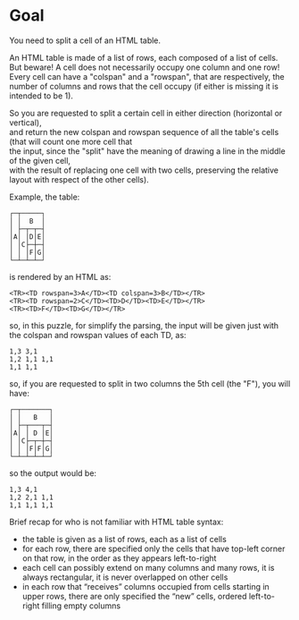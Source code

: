 # Goal

You need to split a cell of an HTML table.

An HTML table is made of a list of rows, each composed of a list of cells.  
But beware! A cell does not necessarily occupy one column and one row!  
Every cell can have a "colspan" and a "rowspan", that are respectively, the number of columns and rows that the cell occupy (if either is missing it is intended to be 1).

So you are requested to split a certain cell in either direction (horizontal or vertical),  
and return the new colspan and rowspan sequence of all the table's cells (that will count one more cell that  
the input, since the "split" have the meaning of drawing a line in the middle of the given cell,  
with the result of replacing one cell with two cells, preserving the relative layout with respect of the other cells).

Example, the table:

	┌─┬─────┐
	│ │  B  │
	│ ├─┬─┬─┤
	│A│ │D│E│
	│ │C├─┼─┤
	│ │ │F│G│
	└─┴─┴─┴─┘


is rendered by an HTML as:

	<TR><TD rowspan=3>A</TD><TD colspan=3>B</TD></TR>
	<TR><TD rowspan=2>C</TD><TD>D</TD><TD>E</TD></TR>
	<TR><TD>F</TD><TD>G</TD></TR>


so, in this puzzle, for simplify the parsing, the input will be given just with the colspan and rowspan values of each TD, as:

	1,3 3,1
	1,2 1,1 1,1
	1,1 1,1


so, if you are requested to split in two columns the 5th cell (the "F"), you will have:

	┌─┬───────┐
	│ │   B   │
	│ ├─┬───┬─┤
	│A│ │ D │E│
	│ │C├─┬─┼─┤
	│ │ │F│F│G│
	└─┴─┴─┴─┴─┘


so the output would be:

	1,3 4,1
	1,2 2,1 1,1
	1,1 1,1 1,1


Brief recap for who is not familiar with HTML table syntax:

- the table is given as a list of rows, each as a list of cells  
- for each row, there are specified only the cells that have top-left corner on that row, in the order as they appears left-to-right  
- each cell can possibly extend on many columns and many rows, it is always rectangular, it is never overlapped on other cells  
- in each row that “receives” columns occupied from cells starting in upper rows, there are only specified the “new” cells, ordered left-to-right filling empty columns
